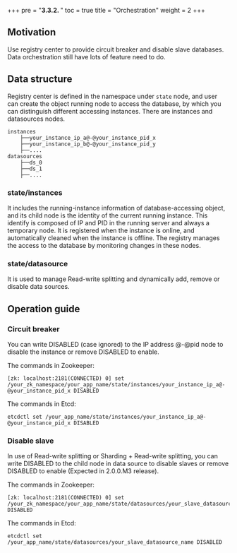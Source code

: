 +++
pre = "<b>3.3.2. </b>"
toc = true
title = "Orchestration"
weight = 2
+++

## Motivation

Use registry center to provide circuit breaker and disable slave databases. Data orchestration still have lots of feature need to do.

## Data structure

Registry center is defined in the namespace under `state` node, and user can create the object running node to access the database, by which you can distinguish different accessing instances. There are instances and datasources nodes.

```
instances
    ├──your_instance_ip_a@-@your_instance_pid_x
    ├──your_instance_ip_b@-@your_instance_pid_y
    ├──....
datasources
    ├──ds_0
    ├──ds_1
    ├──....
```

### state/instances

It includes the running-instance information of database-accessing object, and its child node is the identity of the current running instance. This identify is composed of IP and PID in the running server and always a temporary node. It is registered when the instance is online, and automatically cleaned when the instance is offline. The registry manages the access to the database by monitoring changes in these nodes.

### state/datasource

It is used to manage Read-write splitting and dynamically add, remove or disable data sources.

## Operation guide

### Circuit breaker

You can write DISABLED (case ignored) to the IP address @-@pid node to disable the instance or remove DISABLED to enable.

The commands in Zookeeper:

```
[zk: localhost:2181(CONNECTED) 0] set /your_zk_namespace/your_app_name/state/instances/your_instance_ip_a@-@your_instance_pid_x DISABLED
```

The commands in Etcd:

```
etcdctl set /your_app_name/state/instances/your_instance_ip_a@-@your_instance_pid_x DISABLED
```

### Disable slave

In use of Read-write splitting or Sharding + Read-write splitting, you can write DISABLED to the child node in data source to disable slaves or remove DISABLED to enable (Expected in 2.0.0.M3 release).

The commands in Zookeeper:

```
[zk: localhost:2181(CONNECTED) 0] set /your_zk_namespace/your_app_name/state/datasources/your_slave_datasource_name DISABLED
```

The commands in Etcd:

```
etcdctl set /your_app_name/state/datasources/your_slave_datasource_name DISABLED
```
